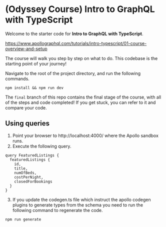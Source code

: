 # (Odyssey Course) Intro to GraphQL with TypeScript

Welcome to the starter code for **Intro to GraphQL with TypeScript**.

https://www.apollographql.com/tutorials/intro-typescript/01-course-overview-and-setup

The course will walk you step by step on what to do. This codebase is the starting point of your journey!

Navigate to the root of the project directory, and run the following commands.

```
npm install && npm run dev
```

The `final` branch of this repo contains the final stage of the course, with all of the steps and code completed! If you get stuck, you can refer to it and compare your code.

## Using queries
1. Point your browser to http://localhost:4000/ where the Apollo sandbox runs.
2. Execute the following query.

```
query FeaturedListings {
  featuredListings {
    id,
    title,
    numOfBeds,
    costPerNight,
    closedForBookings
  }
}
```
3. If you update the codegen.ts file which instruct the apollo codegen plugins to generate types from the schema you need to run the following command to regenerate the code.
```
npm run generate
```



